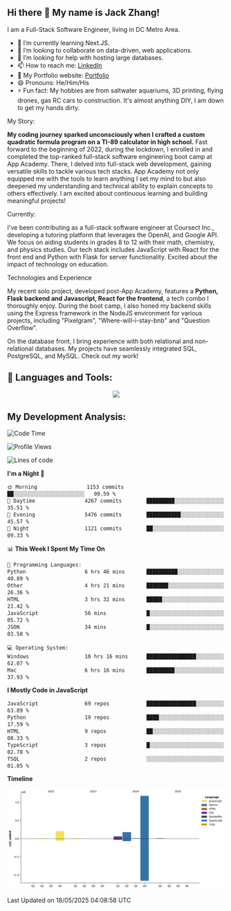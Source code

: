 
## Hi there 👋 My name is Jack Zhang!
I am a Full-Stack Software Engineer, living in DC Metro Area.

* 🌱 I’m currently learning Next.JS.
* 👯 I’m looking to collaborate on data-driven, web applications.
* 🤔 I’m looking for help with hosting large databases.
* 📫 How to reach me: [LinkedIn](https://www.linkedin.com/in/jack-zhang-1ba90929/)
* 🔭 My Portfolio website: [Portfolio](https://www.jackzhang.io)
* 😄 Pronouns: He/Him/His
* ⚡ Fun fact: My hobbies are from saltwater aquariums, 3D printing, flying drones, gas RC cars to construction. It's almost anything DIY, I am down to get my hands dirty.

My Story:

**My coding journey sparked unconsciously when I crafted a custom quadratic formula program on a TI-89 calculator in high school.** Fast forward to the beginning of 2022, during the lockdown, I enrolled in and completed the top-ranked full-stack software engineering boot camp at App Academy. There, I delved into full-stack web development, gaining versatile skills to tackle various tech stacks. App Academy not only equipped me with the tools to learn anything I set my mind to but also deepened my understanding and technical ability to explain concepts to others effectively. I am excited about continuous learning and building meaningful projects!

Currently:

I've been contributing as a full-stack software engineer at Coursect Inc., developing a tutoring platform that leverages the OpenAI, and Google API. We focus on aiding students in grades 8 to 12 with their math, chemistry, and physics studies. Our tech stack includes JavaScript with React for the front end and Python with Flask for server functionality. Excited about the impact of technology on education.

Technologies and Experience

My recent solo project, developed post-App Academy, features a **Python, Flask backend and Javascript, React for the frontend**, a tech combo I thoroughly enjoy. During the boot camp, I also honed my backend skills using the Express framework in the NodeJS environment for various projects, including "Pixelgram",  "Where-will-i-stay-bnb" and "Question Overflow".

On the database front, I bring experience with both relational and non-relational databases. My projects have seamlessly integrated SQL, PostgreSQL, and MySQL. Check out my work!


## 🧰 Languages and Tools:
<p align="center">
  <a href="https://skillicons.dev">
    <img src="https://skillicons.dev/icons?i=js,py,react,redux,html,css,flask,sequelize,express,npm,sqlite,postgres,github,postman,docker,nextjs,tailwind,gcp,ai" />
  </a>
</p>


## My Development Analysis:
<!--START_SECTION:waka-->
![Code Time](http://img.shields.io/badge/Code%20Time-1%2C655%20hrs%206%20mins-blue)

![Profile Views](http://img.shields.io/badge/Profile%20Views-1-blue)

![Lines of code](https://img.shields.io/badge/From%20Hello%20World%20I%27ve%20Written-166.9%20million%20lines%20of%20code-blue)

**I'm a Night 🦉** 

```text
🌞 Morning                1153 commits        ██░░░░░░░░░░░░░░░░░░░░░░░   09.59 % 
🌆 Daytime                4267 commits        █████████░░░░░░░░░░░░░░░░   35.51 % 
🌃 Evening                5476 commits        ███████████░░░░░░░░░░░░░░   45.57 % 
🌙 Night                  1121 commits        ██░░░░░░░░░░░░░░░░░░░░░░░   09.33 % 
```


📊 **This Week I Spent My Time On** 

```text
💬 Programming Languages: 
Python                   6 hrs 46 mins       ██████████░░░░░░░░░░░░░░░   40.89 % 
Other                    4 hrs 21 mins       ███████░░░░░░░░░░░░░░░░░░   26.36 % 
HTML                     3 hrs 32 mins       █████░░░░░░░░░░░░░░░░░░░░   21.42 % 
JavaScript               56 mins             █░░░░░░░░░░░░░░░░░░░░░░░░   05.72 % 
JSON                     34 mins             █░░░░░░░░░░░░░░░░░░░░░░░░   03.50 % 

💻 Operating System: 
Windows                  10 hrs 16 mins      ████████████████░░░░░░░░░   62.07 % 
Mac                      6 hrs 16 mins       █████████░░░░░░░░░░░░░░░░   37.93 % 
```

**I Mostly Code in JavaScript** 

```text
JavaScript               69 repos            ████████████████░░░░░░░░░   63.89 % 
Python                   19 repos            ████░░░░░░░░░░░░░░░░░░░░░   17.59 % 
HTML                     9 repos             ██░░░░░░░░░░░░░░░░░░░░░░░   08.33 % 
TypeScript               3 repos             █░░░░░░░░░░░░░░░░░░░░░░░░   02.78 % 
TSQL                     2 repos             ░░░░░░░░░░░░░░░░░░░░░░░░░   01.85 % 
```



**Timeline**

![Lines of Code chart](https://raw.githubusercontent.com/jzhang319/jzhang319/master/assets/bar_graph.png)


 Last Updated on 18/05/2025 04:08:58 UTC
<!--END_SECTION:waka-->
